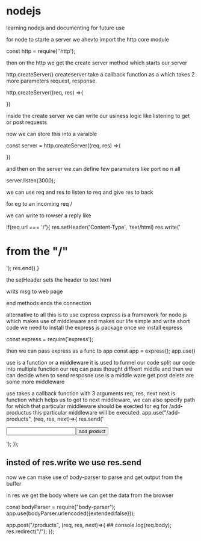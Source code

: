 # nodejs
learning nodejs and documenting for future use

for node to starte a server we ahevto import the http core module

const http = require(''http');

then on the http we get the create server method which starts our server

http.createServer() createserver take a callback function as a which takes 2 more parameters request, response.

http.createServer((req, res) =>{

})

inside the create server we can write our usiness logic like listening to get or post requests

now we can store this into a varaible

const server = http.createServer((req, res) =>{

})

and then on the server we can define few paramaters like port no n all

server.listen(3000);

we can use req and res to listen to req and give res to back 

for eg to an incoming req /

we can write to rowser a reply like 

if(req.url === '/'){
    res.setHeader('Content-Type', 'text/html)
    res.write('<h1>from the "/" </h1>');
    res.end()
}

the setHeader sets the header to text html

writs msg to web page

end methods ends the connection 

alternative to all this is to use express 
express is a framework for node js which makes use of middleware and makes our life simple and write short code
we need to install the express js package 
once we install express

const express = require('express');

then we can pass express as a func to app 
 const app = express();
 app.use()

 use is a function or a middleware 
 it is used to funnel our code 
 split our code into multiple function
 our req can pass thought diffrent middle and then we can decide when to send resposne use is a middle ware 
 get post delete are some more middleware

 use takes a callback function with 3 arguments req, res, next
 next is function which helps us to got to next middleware,
 we can also specify path for which that particular middleware should be exected
 for eg for /add-productus this particular middleware will be executed.
 app.use("/add-products", (req, res, next)=>{
    res.send('<form action="/products" method="POST"><input type="text" name="tite"><button type="submit">add product</button></form>');
 });
 ## insted of res.write we use res.send
 
 now we can make use of body-parser to parse and get output from the buffer 
 
 in res we get the body where we can get the data from the browser

 const bodyParser = require("body-parser");
 app.use(bodyParser.urlencoded({extended:false}));

 app.post("/products", (req, res, next)=>{
    ## console.log(req.body);
    res.redirect("/");
});

